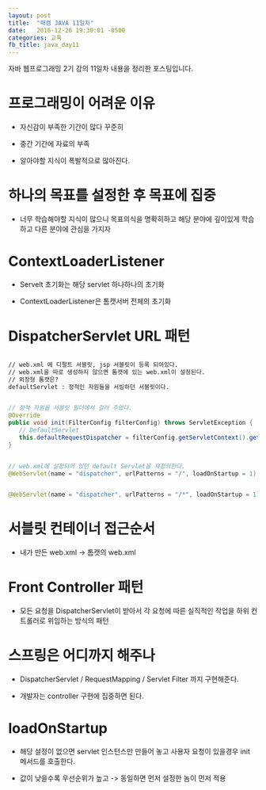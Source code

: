 ```yaml
---
layout: post
title:  "패캠 JAVA 11일차"
date:   2016-12-26 19:30:01 -0500
categories: 교육
fb_title: java_day11
---
```


자바 웹프로그래밍 2기 강의 11일차 내용을 정리한 포스팅입니다.

# 프로그래밍이 어려운 이유

* 자신감이 부족한 기간이 많다 꾸준히

* 중간 기간에 자료의 부족

* 알아야할 지식이 폭발적으로 많아진다.


# 하나의 목표를 설정한 후 목표에 집중

* 너무 학습해야할 지식이 많으니 목표의식을 명확히하고 해당 분야에 깊이있게 학습하고 다른 분야에 관심을 가지자

# ContextLoaderListener

* Servelt 초기화는 해당 servlet 하나하나의 초기화

* ContextLoaderListener은 톰캣서버 전체의 초기화

# DispatcherServlet URL 패턴

``` xml

// web.xml 에 디펄트 서블릿, jsp 서블릿이 등록 되어있다.
// web.xml을 따로 생성하지 않으면 톰캣에 있는 web.xml이 설정된다.
// 외장형 톰캣은?
defaultServlet : 정적인 자원들을 서빙하던 서블릿이다.

```



``` java

// 정적 자원을 서블릿 필더에서 걸러 주었다.
@Override
public void init(FilterConfig filterConfig) throws ServletException {
   // DefaultServlet
   this.defaultRequestDispatcher = filterConfig.getServletContext().getNamedDispatcher("default");
}


// web.xml에 설정되어 있던 default Servlet을 재정의한다.
@WebServlet(name = "dispatcher", urlPatterns = "/", loadOnStartup = 1)


@WebServlet(name = "dispatcher", urlPatterns = "/*", loadOnStartup = 1)

```


# 서블릿 컨테이너 접근순서

* 내가 만든 web.xml -> 톰캣의 web.xml

# Front Controller 패턴

* 모든 요청을 DispatcherServlet이 받아서 각 요청에 따른 실직적인 작업을 하위 컨트롤러로 위임하는 방식의 패턴

# 스프링은 어디까지 해주나

* DispatcherServlet / RequestMapping / Servlet Filter 까지 구현해준다.

* 개발자는 controller 구현에 집중하면 된다.


# loadOnStartup

* 해당 설정이 없으면 servlet 인스턴스만 만들어 놓고 사용자 요청이 있을경우 init 메서드를 호출한다.

* 값이 낮을수록 우선순위가 높고 -> 동일하면 먼저 설정한 놈이 먼저 적용
